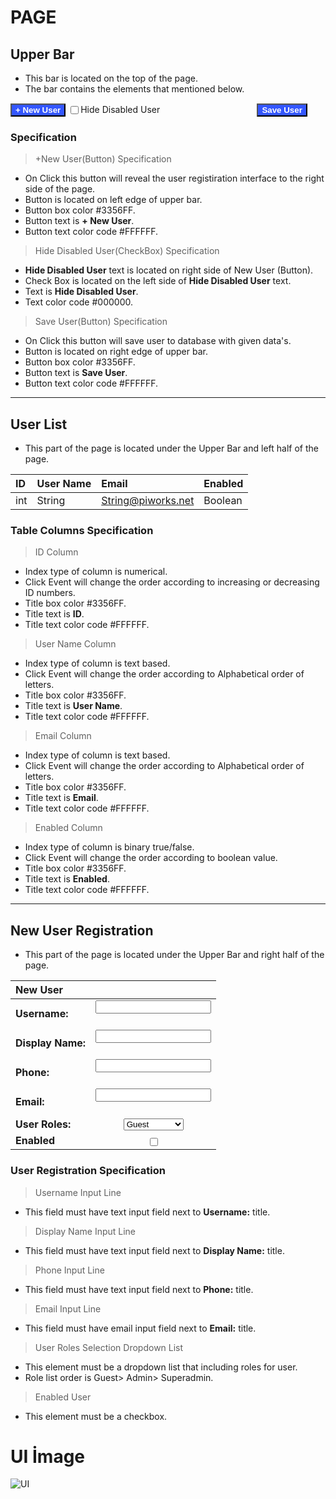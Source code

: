 # PAGE


## Upper Bar
* This bar is located on the top of the page.
* The bar contains the elements that mentioned below.

 <a><button name="button" style = "position:relative; left:0%; background:#3356FF;color:#FFFFFF" >**+ New User**</button></a>  <input style = "position:relative; top:2px;" type="checkbox">Hide Disabled User  <a><button  name="button" style = "position:relative; left:30%; background:#3356FF;color:#FFFFFF" >**Save User**</button></a>


### Specification
>  +New User(Button) Specification
* On Click this button will reveal the user registiration interface to the right side of the page.
* Button is located on left edge of upper bar.
* Button box color #3356FF.
* Button text is **+ New User**.
* Button text color code #FFFFFF.


>  Hide Disabled User(CheckBox) Specification
* **Hide Disabled User** text is located on right side of New User (Button).
* Check Box is located on the left side of **Hide Disabled User** text.
* Text is **Hide Disabled User**.
* Text color code #000000.


>  Save User(Button) Specification
* On Click this button will save user to database with given data's.
* Button is located on right edge of upper bar.
* Button box color #3356FF.
* Button text is **Save User**.
* Button text color code #FFFFFF.





---
## User List
* This part of the page is located under the Upper Bar and left half of the page.

| ID | User Name | Email | Enabled |
|:------ | :------ | :-------- | :-------- |
|int | String | String@piworks.net | Boolean |

### Table Columns Specification
> ID Column
* Index type of column is numerical.
* Click Event will change the order according to increasing or decreasing ID numbers.
* Title box color #3356FF.
* Title text is **ID**.
* Title text color code #FFFFFF.

> User Name Column
* Index type of column is text based.
* Click Event will change the order according to Alphabetical order of letters.
* Title box color #3356FF.
* Title text is **User Name**.
* Title text color code #FFFFFF.

> Email Column
* Index type of column is text based.
* Click Event will change the order according to Alphabetical order of letters.
* Title box color #3356FF.
* Title text is **Email**.
* Title text color code #FFFFFF.

> Enabled Column
* Index type of column is binary true/false.
* Click Event will change the order according to boolean value.
* Title box color #3356FF.
* Title text is **Enabled**.
* Title text color code #FFFFFF.

---
## New User Registration
* This part of the page is located under the Upper Bar and right half of the page.

|New User||
|:------ |:------: |
|**Username:**| <input type="text" id="lname" name="lname"><br><br>|
|**Display Name:**| <input type="text" id="lname" name="lname"><br><br>|
|**Phone:**|  <input type="text" id="lname" name="lname"><br><br>|
|**Email:**| <input type="email" id="lname" name="lname"><br><br>| 
|**User Roles:**| <select> <option value="Guest">Guest </option> <option value="Admin">Admin</option> <option value="SuperAdmin">SuperAdmin </option> </select>|
|**Enabled**| <input style = "position:relative; top:2px;" type="checkbox">

### User Registration Specification
> Username Input Line
* This field must have text input field next to **Username:** title.
> Display Name Input Line
* This field must have text input field next to **Display Name:** title.
> Phone Input Line
* This field must have text input field next to **Phone:** title.
> Email Input Line
* This field must have email input field next to **Email:** title.
> User Roles Selection Dropdown List
* This element must be a dropdown list that including roles for user.
* Role list order is Guest> Admin> Superadmin. 
> Enabled User 
* This element must be a checkbox.


# UI İmage
![UI](https://lists.office.com/Images/969df1bb-97b6-44ef-9108-dc18a5fd96c2/298428f6-6729-4501-a9de-dcaf554877fe/T3L0G2MKUPU8GQUY8YHP00Z9RB/c2f1cb7e-5022-433a-93a2-1ac0b6ec1015)
